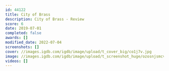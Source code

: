 ```yaml
---
id: 44122
title: City of Brass
description: City of Brass - Review
score: 6
date: 2019-07-01
completed: false
awards: []
modified_date: 2022-07-04
screenshots: []
cover: //images.igdb.com/igdb/image/upload/t_cover_big/co1j7v.jpg
image: //images.igdb.com/igdb/image/upload/t_screenshot_huge/ozosnjsmcvtqitmnb3nk.jpg
videos: []
---
```

